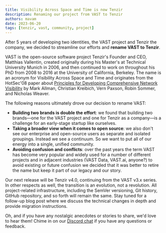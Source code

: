 ```yaml
---
title: Visibility Across Space and Time is now Tenzir
description: Renaming our project from VAST to Tenzir
authors: mavam
date: 2023-06-20
tags: [tenzir, vast, community, project]
---
```


After 5 years of developing two identities, the VAST project and Tenzir
the company, we decided to streamline our efforts and **rename VAST to Tenzir**.

<!--truncate-->

VAST is the open-source software project Tenzir's Founder and CEO, Matthias
Vallentin, created originally during his Master's at Technical University Munich
in 2006, and then continued to work on throughout his PhD from 2008 to 2016 at
the University of California, Berkeley. The name is an acronym for Visibility
Across Space and Time and originates from the HotSec'08 paper about [Principles
for Developing Comprehensive Network
Visibility](https://www.icir.org/mallman/papers/awareness-hotsec08.pdf) by Mark
Allman, Christian Kreibich, Vern Paxson, Robin Sommer, and Nicholas Weaver.

The following reasons ultimately drove our decision to rename VAST:

- **Building two brands is double the effort**: we found that building two
  brands—one for the VAST project and one for Tenzir as a company—is a challenge
  for an early-stage startup like ourselves.
- **Taking a broader view when it comes to open source**: we also don't see our
  enterprise and open-source users as separate and isolated groupings. Instead
  we see a continuum. So we want to put all of our energy into a single, unified
  community.
- **Avoiding confusion and conflicts**: over the past years the term VAST has
  become very popular and widely used for a number of different projects and in
  adjacent industries (VAST Data, VAST.ai, anyone?) to avoid existing or future
  confusion we decided that it was better to retire the name but keep it part of
  our legacy and our story.

Our next release will be Tenzir v4.0, continuing from the VAST v3.x series. In
other respects as well, the transition is an evolution, not a revolution. All
project-related infrastructure, including the SemVer versioning, Git history,
GitHub repository, and so forth will remain the same. Stay tuned for a follow-up
blog post where we discuss the technical changes in depth and provide migration
instructions.

Oh, and if you have any nostalgic anecdotes or stories to share, we'd love to
hear them! Chime in on our [Discord chat](/discord) if you have any questions or
feedback.
